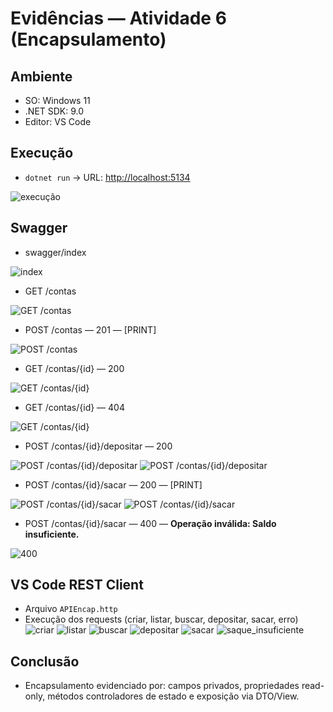 # Evidências — Atividade 6 (Encapsulamento)

## Ambiente

- SO: Windows 11
- .NET SDK: 9.0
- Editor: VS Code

## Execução

- ``dotnet run`` → URL: <http://localhost:5134>

![execução](<evidencias_imagens/01_execucao.png>)

## Swagger

- swagger/index

![index](<evidencias_imagens/02_swagger_telainicial.png>)

- GET /contas

![GET /contas](<evidencias_imagens/03_swagger_get_contas.png>)

- POST /contas — 201 — [PRINT]

![POST /contas](<evidencias_imagens/04_swagger_post_contas.png>)

- GET /contas/{id} — 200

![GET /contas/{id}](<evidencias_imagens/05_swagger_get_contas_id.png>)

- GET /contas/{id} — 404

![GET /contas/{id}](<evidencias_imagens/10_swagger_get_contas_id.png>)

- POST /contas/{id}/depositar — 200

![POST /contas/{id}/depositar](<evidencias_imagens/06_swagger_post_contas_id_depositar.png>)
![POST /contas/{id}/depositar](<evidencias_imagens/07_swagger_post_contas_id_depositar.png>)

- POST /contas/{id}/sacar — 200 — [PRINT]

![POST /contas/{id}/sacar](<evidencias_imagens/08_swagger_post_contas_id_sacar.png>)
![POST /contas/{id}/sacar](<evidencias_imagens/09_swagger_post_contas_id_sacar.png>)

- POST /contas/{id}/sacar — 400 — **Operação inválida: Saldo insuficiente.**

![400](evidencias_imagens/11_swagger_post_contas_id_sacar.png)

## VS Code REST Client

- Arquivo `APIEncap.http`
- Execução dos requests (criar, listar, buscar, depositar, sacar, erro)
![criar](<evidencias_imagens/12_http_criar conta.png>)
![listar](<evidencias_imagens/13_http_listar conta.png>)
![buscar](<evidencias_imagens/14_http_buscar por id.png>)
![depositar](<evidencias_imagens/15_http_depositar.png>)
![sacar](<evidencias_imagens/16_http_sacar_ok.png>)
![saque_insuficiente](<evidencias_imagens/17_http_sacar_insuficiente.png>)

## Conclusão

- Encapsulamento evidenciado por: campos privados, propriedades read-only, métodos controladores de estado e exposição via DTO/View.

